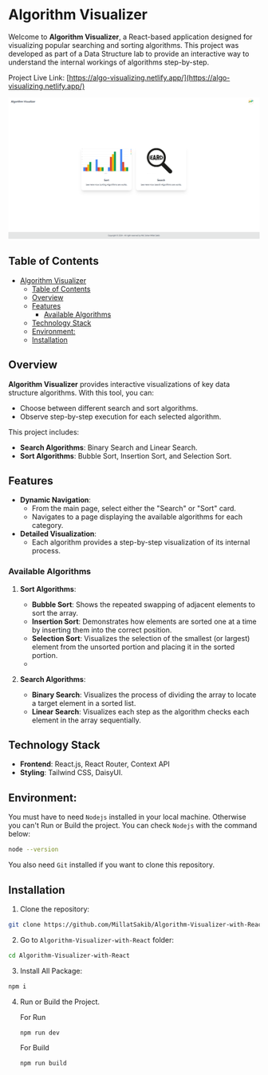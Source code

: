 # Algorithm Visualizer

Welcome to **Algorithm Visualizer**, a React-based application designed for visualizing popular searching and sorting algorithms. This project was developed as part of a Data Structure lab to provide an interactive way to understand the internal workings of algorithms step-by-step.

Project Live Link: [https://algo-visualizing.netlify.app/](https://algo-visualizing.netlify.app/)

![Home Page](./src/assets/screenshot.png)

## Table of Contents

- [Algorithm Visualizer](#algorithm-visualizer)
  - [Table of Contents](#table-of-contents)
  - [Overview](#overview)
  - [Features](#features)
    - [Available Algorithms](#available-algorithms)
  - [Technology Stack](#technology-stack)
  - [Environment:](#environment)
  - [Installation](#installation)

## Overview

**Algorithm Visualizer** provides interactive visualizations of key data structure algorithms. With this tool, you can:

- Choose between different search and sort algorithms.
- Observe step-by-step execution for each selected algorithm.

This project includes:

- **Search Algorithms**: Binary Search and Linear Search.
- **Sort Algorithms**: Bubble Sort, Insertion Sort, and Selection Sort.

## Features

- **Dynamic Navigation**:
  - From the main page, select either the "Search" or "Sort" card.
  - Navigates to a page displaying the available algorithms for each category.
- **Detailed Visualization**:
  - Each algorithm provides a step-by-step visualization of its internal process.

### Available Algorithms

1. **Sort Algorithms**:
   - **Bubble Sort**: Shows the repeated swapping of adjacent elements to sort the array.
   - **Insertion Sort**: Demonstrates how elements are sorted one at a time by inserting them into the correct position.
   - **Selection Sort**: Visualizes the selection of the smallest (or largest) element from the unsorted portion and placing it in the sorted portion.
   -
2. **Search Algorithms**:

   - **Binary Search**: Visualizes the process of dividing the array to locate a target element in a sorted list.
   - **Linear Search**: Visualizes each step as the algorithm checks each element in the array sequentially.

## Technology Stack

- **Frontend**: React.js, React Router, Context API
- **Styling**: Tailwind CSS, DaisyUI.

## Environment:

You must have to need `Nodejs` installed in your local machine. Otherwise you can't Run or Build the project. You can check `Nodejs` with the command below:

```sh
node --version
```

You also need `Git` installed if you want to clone this repository.

## Installation

1. Clone the repository:

```sh
git clone https://github.com/MillatSakib/Algorithm-Visualizer-with-React.git
```

2. Go to `Algorithm-Visualizer-with-React` folder:

```sh
cd Algorithm-Visualizer-with-React
```

3. Install All Package:

```sh
npm i
```

4. Run or Build the Project.

   For Run

   ```sh
   npm run dev
   ```

   For Build

   ```sh
   npm run build
   ```
